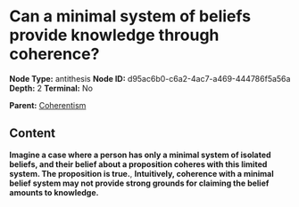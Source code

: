 # Can a minimal system of beliefs provide knowledge through coherence?

**Node Type:** antithesis
**Node ID:** d95ac6b0-c6a2-4ac7-a469-444786f5a56a
**Depth:** 2
**Terminal:** No

**Parent:** [Coherentism](coherentism.md)

## Content

**Imagine a case where a person has only a minimal system of isolated beliefs, and their belief about a proposition coheres with this limited system. The proposition is true.**, **Intuitively, coherence with a minimal belief system may not provide strong grounds for claiming the belief amounts to knowledge.**
